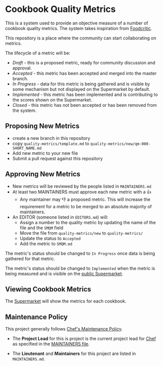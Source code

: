 # Cookbook Quality Metrics

This is a system used to provide an objective measure of a number of cookbook
quality metrics.  The system takes inspiration from [Foodcritic](http://www.foodcritic.io/).

This repository is a place where the community can start collaborating on
metrics.

The lifecycle of a metric will be:

* *Draft* - this is a proposed metric, ready for community discussion and
  approval.
* *Accepted* - this metric has been accepted and merged into the master branch.
* *In Progress* - data for this metric is being gathered and is visible by some
  mechanism but not displayed on the Supermarket by default.
* *Implemented* - this metric has been implemented and is contributing to the
  scores shown on the Supermarket.
* *Closed* - this metric has not been accepted or has been removed from the
  system.

## Proposing New Metrics

* create a new branch in this repository
* copy `quality-metrics/template.md` to `quality-metrics/new/qm-000-SHORT_NAME.md`
* Add new metric to your new file
* Submit a pull request against this repository

## Approving New Metrics

* New metrics will be reviewed by the people listed in `MAINTAINERS.md`
* At least two MAINTAINERS must approve each new metric with a :+1:
  * Any maintainer may :-1: a proposed metric.  This will increase the
    requirement for a metric to be merged to an absolute majority of maintainers.
* An EDITOR (someone listed in `EDITORS.md`) will:
  * Assign a number to the quality metric by updating the name of the file and
    the `SMQM` field
  * Move the file from `quality-metrics/new` to `quality-metrics/`
  * Update the status to `Accepted`
  * Add the metric to `SMQM.md`

The metric's status should be changed to `In Progress` once data is being gathered for that metric.

The metric's status should be changed to `Implemented` when the metric is being measured and is visible on the [public Supermarket](https://supermarket.chef.io).

## Viewing Cookbook Metrics

The [Supermarket](https://supermarket.chef.io) will show the metrics for each cookbook.

## Maintenance Policy

This project generally follows [Chef's Maintenance Policy](https://github.com/chef/chef-rfc/blob/master/rfc030-maintenance-policy.md).

* The **Project Lead** for this is project is the current project lead for [Chef](https://github.com/chef/chef) as specified in the [MAINTAINERS file](https://github.com/chef/chef/blob/master/MAINTAINERS.md).

* The **Lieutenant** and **Maintainers** for this project are listed in `MAINTAINERS.md`.
